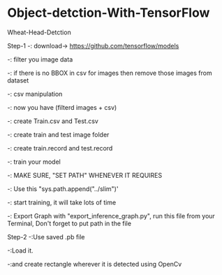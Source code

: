 # Object-detction-With-TensorFlow

Wheat-Head-Detction

Step-1
  -: download-> https://github.com/tensorflow/models
  
  -: filter you image data 
  
  -: if there is no BBOX in csv for images then remove those images from dataset
  
  -: csv manipulation
  
  -: now you have (filterd images + csv)
  
  -: create Train.csv and Test.csv
  
  -: create train and test image folder
  
  -: create train.record and test.record
  
  -: train your model
  
  -: MAKE SURE, "SET PATH" WHENEVER IT REQUIRES
  
  -: Use this "sys.path.append("../slim")'
  
  -: start training, it will take lots of time
  
  -: Export Graph with "export_inference_graph.py",  run this file from your Terminal, Don't forget to put path in the file

Step-2
   -:Use saved .pb file
   
   -:Load it.
   
   -:and create rectangle wherever it is detected using OpenCv
